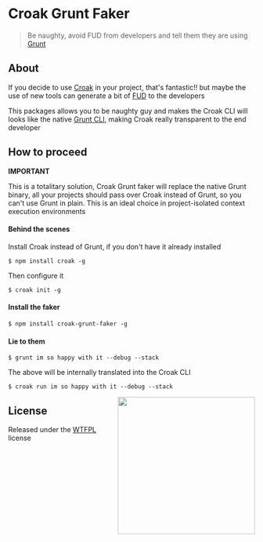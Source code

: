 # Croak Grunt Faker

> Be naughty, avoid FUD from developers and tell them they are using [Grunt][grunt]

## About

If you decide to use [Croak][croak] in your project, that's fantastic!!
but maybe the use of new tools can generate a bit of [FUD][fud] to the developers

This packages allows you to be naughty guy and makes the Croak CLI will 
looks like the native [Grunt CLI][gruntcli], making Croak really transparent to the end developer

## How to proceed

**IMPORTANT**

This is a totalitary solution, Croak Grunt faker will replace the native Grunt binary,
all your projects should pass over Croak instead of Grunt, so you can't use Grunt in plain. 
This is an ideal choice in project-isolated context execution environments

#### Behind the scenes

Install Croak instead of Grunt, if you don't have it already installed
```
$ npm install croak -g
```

Then configure it
```
$ croak init -g
```

#### Install the faker

```
$ npm install croak-grunt-faker -g
```

#### Lie to them

```
$ grunt im so happy with it --debug --stack
```

The above will be internally translated into the Croak CLI
```
$ croak run im so happy with it --debug --stack
```

<img align="right" height="280" src="http://oi39.tinypic.com/2qmf5gh.jpg" style="float: right" />

## License

Released under the [WTFPL][wtfpl] license

[croak]: https://github.com/AdesisNetlife/croak
[grunt]: http://gruntjs.com
[gruntcli]: http://gruntjs.com/using-the-cli
[fud]: http://es.wikipedia.org/wiki/Fear,_uncertainty_and_doubt
[wtfpl]: http://www.wtfpl.net/
